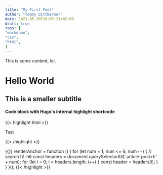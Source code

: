```yaml
---
title: "My First Post"
author: "Tommy Dittberner"
date: 2021-05-30T20:05:21+02:00
draft: true
tags: [
"markdown",
"css",
"html",
]
---
```


This is some content, lol.

# Hello World

## This is a smaller subtitle

#### Code block with Hugo's internal highlight shortcode
{{< highlight html >}}
<!doctype html>
<html lang="en">
    <head>
      <meta charset="utf-8">
      <title>Example HTML5 Document</title>
    </head>
    <body>
      <p>Test</p>
    </body>
</html>
{{< /highlight >}}


{{<highlight javascript >}}
renderAnchor = function () {
    for (let num = 1; num <= 6; num++) {
        // search h1-h6
        const headers = document.querySelectorAll('.article-post>h' + num);
        for (let i = 0; i < headers.length; i++) {
            const header = headers[i];
        }
    }
}();
{{< /highlight >}}
